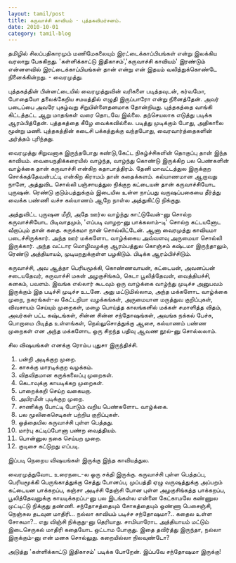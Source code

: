 ```yaml
---
layout: tamil/post
title: கருவாச்சி காவியம் - புத்தகவிமர்சனம்.
date: 2010-10-01
category: tamil-blog
---
```


தமிழில் சிலப்பதிகாரமும் மணிமேகலையும் இரட்டைக்காப்பியங்கள் என்று இலக்கிய வரலாறு பேசுகிறது. 'கள்ளிக்காட்டு இதிகாசம்','கருவாச்சி காவியம்' இரண்டும் என்னளவில் இரட்டைக்காப்பியங்கள் தான் என்று என் இதயம் வலித்துக்கொண்டே நினைக்கின்றது. - வைரமுத்து.

புத்தகத்தின் பின்னட்டையில் வைரமுத்துவின் வரிகளை படித்தவுடன், கர்வமோ, போதையோ தலைக்கேறிய சமயத்தில் எழுதி இருப்பாரோ என்று நினைத்தேன். அவர் படைப்பை அவரே புகழ்வது சிறுபிள்ளைதனமாக தோன்றியது. புத்தகத்தை வாங்கி கிட்டத்தட்ட ஆறு மாதங்கள் வரை தொடவே இல்லை. தற்செயலாக எடுத்து படிக்க ஆரம்பித்தேன். புத்தகத்தை கீழே வைக்கவில்லை. படித்து முடிக்கும் போது, அதிகாலை மூன்று மணி. புத்தகத்தின் கடைசி பக்கத்துக்கு வந்தபோது, வைரவார்த்தைகளின் அர்த்தம் புரிந்தது.

வைரமுத்து சிறுவனாக இருந்தபோது கண்டு,கேட்ட நிகழ்ச்சிகளின் தொகுப்பு தான் இந்த காவியம். வையைநதிக்கரையில் வாழ்ந்த, வாழ்ந்து கொண்டு இருக்கிற பல பெண்களின் வாழ்க்கை தான் கருவாச்சி என்கிற கதாபாத்திரம். தேனி மாவட்டத்துல இருக்குற சொக்கத்தேவன்பட்டி என்கிற கிராமம் தான் கதைக்களம். கல்யாணமான ஆறாவது நாளே, அத்துவிட சொல்லி பஞ்சாயத்துல நிக்குற கட்டையன் தான் கருவாச்சியோட புருஷன். ரெண்டு குடும்பத்துக்கும் இடையில உள்ள நாப்பது வருஷப்பகையை தீர்த்து வைக்க பண்ணி வச்ச கல்யாணம் ஆறே நாள்ல அத்துகிட்டு நிக்குது.

அத்துவிட்ட புருஷன மீறி, அதே ஊர்ல வாழ்ந்து காட்டுவேன்-னு சொல்ற கருவாச்சியோட பிடிவாதமும், 'எப்படி வாழற-னு பாக்கலாம்-டி' சொல்ற கட்டயனோட வீறாப்பும் தான் கதை. சுருக்கமா நான் சொல்லிட்டேன். ஆனா வைரமுத்து காவியமா படைச்சிருக்கார். அந்த ஊர் மக்களோட வாழ்க்கைய அவ்வளவு அருமையா சொல்லி இருக்கார். அந்த வட்டார மொழிவழக்கு ஆரம்பத்துல கொஞ்சம் கஷ்டமா இருந்தாலும், ரெண்டு அத்தியாயம், முடியறதுக்குள்ள பழகிடும். பிடிக்க ஆரம்பிச்சிடும்.

கருவாச்சி, அவ ஆத்தா பெரியமூக்கி, கொண்ணவாயன், கட்டையன், அவனப்பன் சடையதேவர், கருவாச்சி மகன் அழகுசிங்கம், கெடா பூலித்தேவன், வைத்தியச்சி, கனகம், பவளம். இவங்க எல்லார் கூடவும் ஒரு வாழ்க்கை வாழ்ந்து முடிச்ச அனுபவம் இருக்கும் இத படிச்சி முடிச்ச உடனே. அது மட்டுமில்லாம, அந்த மக்களோட வாழ்க்கை முறை, நகரங்கள்-ல கேட்டறியா வழக்கங்கள், அருமையான மருத்துவ குறிப்புகள், விவசாயம் செய்யும் முறைகள், மழை பொய்த்த காலங்களில் மக்கள் சமாளித்த விதம், அவர்கள் பட்ட கஷ்டங்கள், சின்ன சின்ன சந்தோஷங்கள், அவங்க நக்கல் பேச்சு, பொறாமை பிடித்த உள்ளங்கள், நெல்லுசொத்துக்கு ஆசை, கல்யாணம் பண்ண முறைகள் என அந்த மக்களோட ஒரு சிறந்த பதிவு ஆவண நூல்-னு சொல்லலாம்.

சில விஷயங்கள் எனக்கு ரொம்ப புதுசா இருந்திச்சி.

1. பன்றி அடிக்குற முறை. <br/>
2. காசுக்கு மாரடிக்குற வழக்கம். <br/>
3. விதவிதமான கருக்கலைப்பு முறைகள். <br/>
4. கெடாவுக்கு காயடிக்கற முறைகள். <br/>
5. பாறைக்கறி செய்ற வகையறா. <br/>
6. அயிரமீன் புடிக்குற முறை. <br/>
7. சாணிக்கு போட்டி போடும் வறிய பெண்களோட வாழ்க்கை. <br/>
8. பல மூலிகைசெடிகள் பற்றிய குறிப்புகள். <br/>
9. ஒத்தையில கருவாச்சி புள்ள பெத்தது. <br/>
10. மார்பு கட்டிப்போனா பண்ற வைத்தியம். <br/>
11. பொன்னுல நகை செய்யற முறை. <br/>
12. குடிசை கட்டுறது எப்படி.

இப்படி நெறைய விஷயங்கள் இருக்கு இந்த காவியத்துல.

வைரமுத்துவோட உரைநடை-ல ஒரு சக்தி இருக்கு. கருவாச்சி புள்ள பெத்தப்ப, பெரியமூக்கி பெருங்காத்துக்கு செத்து போனப்ப, முப்பத்தி ஏழு வருஷத்துக்கு அப்பறம் கட்டையன பாக்கறப்ப, கஞ்சா அடிச்சி தேஞ்சி போன புள்ள அழகுசிங்கத்த பாக்கறப்ப, பூலித்தேவனுக்கு காயடிக்கறப்ப-னு பல இடங்கள்ல என்னை கேட்காமலே கண்ணுல முட்டிட்டு நிக்குது தண்ணி. சந்தோசத்தையும் சோகத்தையும் ஒண்ணா பெசைஞ்சி, நெஞ்சுல தடவுன மாதிரி... நல்லா காவியம் படிச்ச சந்தோஷமா?.. கதைல உள்ள சோகமா?.. எது விஞ்சி நிக்குது-னு தெரியாது. சாமியாரோட அத்தியாயம் மட்டும் இடைசெருகல் மாதிரி கதையோட ஒட்டாம போகுது. இதை தவிர்த்து இருந்தா, நல்லா இருக்கும்-னு என் மனசு சொல்லுது. கறையில்லா நிலவுண்டோ?

அடுத்து 'கள்ளிக்காட்டு இதிகாசம்' படிக்க போறேன். இப்பவே சந்தோஷமா இருக்கு!
